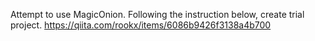 Attempt to use MagicOnion.
Following the instruction below, create trial project.
<https://qiita.com/rookx/items/6086b9426f3138a4b700>